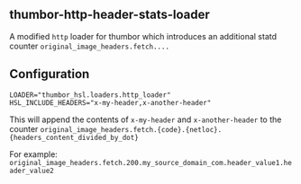 thumbor-http-header-stats-loader
--------------------------------

A modified `http` loader for thumbor which introduces an additional statd counter `original_image_headers.fetch....`

## Configuration

    LOADER="thumbor_hsl.loaders.http_loader"
    HSL_INCLUDE_HEADERS="x-my-header,x-another-header"

This will append the contents of `x-my-header` and `x-another-header` to the
counter `original_image_headers.fetch.{code}.{netloc}.{headers_content_divided_by_dot}`

For example: `original_image_headers.fetch.200.my_source_domain_com.header_value1.header_value2`